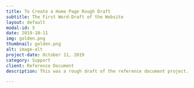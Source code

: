 ```yaml
---
title: To Create a Home Page Rough Draft
subtitle: The First Word-Draft of the Website
layout: default
modal-id: 5
date: 2019-10-11
img: golden.png
thumbnail: golden.png
alt: image-alt
project-date: October 11, 2019
category: Support
client: Reference Document
description: This was a rough draft of the reference document project. Of note are the graphics -- they were produced as I was writing the rough draft. I noticed that in most computer science reference documents/how-tos, there were oodles of instructions on how to do stuff, but images would have helped almost all of th em convey their message better. The hand drawn circles where there initially, but thanks to feedback from Lande, I added some more visual elements, such as arrows. It can be found <a href="../AWDPortfolio/assets/AWDthing.pdf">here</a>

---
```

